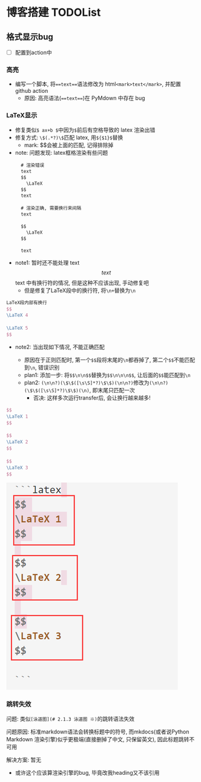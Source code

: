 # 博客搭建 TODOList

## 格式显示bug
- [ ] 配置到action中
### 高亮
- 编写一个脚本, 将`==text==`语法修改为 html`<mark>text</mark>`, 并配置 github action
  - 原因: 高亮语法(`==text==`)在 PyMdown 中存在 bug

### LaTeX显示
- 修复类似`$ ax+b $`中因为`$`前后有空格导致的 latex 渲染出错
- 修复方式: `\$(.*?)\$`匹配 latex, 用`${$1}$`替换
  - mark: $$会被上面的匹配, 记得排除掉
- note: 问题发现: latex框格渲染有些问题
  ```
    # 渲染错误
    text
    $$
      \LaTeX
    $$
    text
  
    # 渲染正确, 需要换行来间隔
    text
  
    $$
      \LaTeX
    $$
  
    text
  ```
- note1: 暂时还不能处理 text$$text$$text 中有换行符的情况, 但是这种不应该出现, 手动修复吧
  - 但是修复了LaTeX段中的换行符, 将`\n+`替换为`\n`

```latex
LaTeX段内部有换行
$$
\LaTeX 4

\LaTeX 5
$$
```

- note2: 当出现如下情况, 不能正确匹配

  - 原因在于正则匹配时, 第一个`$$`段将末尾的`\n`都吞掉了, 第二个`$$`不能匹配到`\n`, 错误识别
  - plan1: 添加一步: 将`$$\n\n$$`替换为`$$\n\n\n$$`, 让后面的`$$`能匹配到`\n`
  - plan2: `(\n\n?)(\$\$([\s\S]*?)\$\$)(\n\n?)`修改为`(\n\n?)(\$\$([\s\S]*?)\$\$)(\n)`, 即末尾只匹配一次
    - 否决: 这样多次运行transfer后, 会让换行越来越多!

```latex
$$
\LaTeX 1
$$

$$
\LaTeX 2
$$

$$
\LaTeX 3
$$

```

![image-20240623131634016](./TODOList.assets/image-20240623131634016.png)

### 跳转失效
问题: 类似`[泳道图](# 2.1.3 泳道图 ※)`的跳转语法失效

问题原因: 标准markdown语法会转换标题中的符号, 而mkdocs(或者说Python Markdown 渲染引擎)似乎更极端(直接删掉了中文, 只保留英文), 因此标题跳转不可用

解决方案: 暂无

- 或许这个应该算渲染引擎的bug, 毕竟改我heading又不该引用
